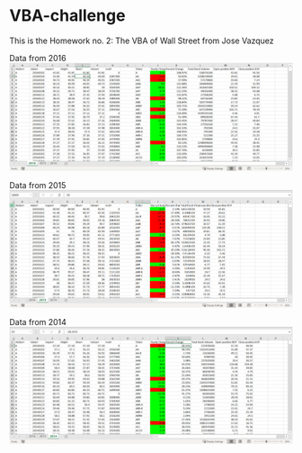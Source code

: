 # VBA-challenge
This is the Homework no. 2: The VBA of Wall Street from Jose Vazquez

Data from 2016
![](Hw2-VBA-2016data.jpg)

Data from 2015
![](Hw2-VBA-2015data.jpg)

Data from 2014
![](Hw2-VBA-2014data.jpg)
